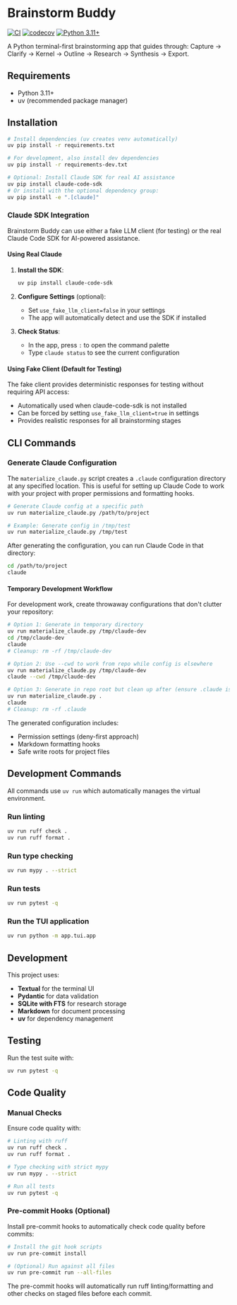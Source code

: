# Brainstorm Buddy

[![CI](https://github.com/jbmiller10/brainstormbuddy/actions/workflows/ci.yml/badge.svg)](https://github.com/jbmiller10/brainstormbuddy/actions/workflows/ci.yml)
[![codecov](https://codecov.io/gh/jbmiller10/brainstormbuddy/branch/main/graph/badge.svg)](https://codecov.io/gh/jbmiller10/brainstormbuddy)
[![Python 3.11+](https://img.shields.io/badge/python-3.11+-blue.svg)](https://www.python.org/downloads/)

A Python terminal-first brainstorming app that guides through: Capture → Clarify → Kernel → Outline → Research → Synthesis → Export.

## Requirements

- Python 3.11+
- uv (recommended package manager)

## Installation

```bash
# Install dependencies (uv creates venv automatically)
uv pip install -r requirements.txt

# For development, also install dev dependencies
uv pip install -r requirements-dev.txt

# Optional: Install Claude SDK for real AI assistance
uv pip install claude-code-sdk
# Or install with the optional dependency group:
uv pip install -e ".[claude]"
```

### Claude SDK Integration

Brainstorm Buddy can use either a fake LLM client (for testing) or the real Claude Code SDK for AI-powered assistance.

#### Using Real Claude

1. **Install the SDK**:
   ```bash
   uv pip install claude-code-sdk
   ```

2. **Configure Settings** (optional):
   - Set `use_fake_llm_client=false` in your settings
   - The app will automatically detect and use the SDK if installed

3. **Check Status**:
   - In the app, press `:` to open the command palette
   - Type `claude status` to see the current configuration

#### Using Fake Client (Default for Testing)

The fake client provides deterministic responses for testing without requiring API access:
- Automatically used when claude-code-sdk is not installed
- Can be forced by setting `use_fake_llm_client=true` in settings
- Provides realistic responses for all brainstorming stages

## CLI Commands

### Generate Claude Configuration

The `materialize_claude.py` script creates a `.claude` configuration directory at any specified location. This is useful for setting up Claude Code to work with your project with proper permissions and formatting hooks.

```bash
# Generate Claude config at a specific path
uv run materialize_claude.py /path/to/project

# Example: Generate config in /tmp/test
uv run materialize_claude.py /tmp/test
```

After generating the configuration, you can run Claude Code in that directory:

```bash
cd /path/to/project
claude
```

#### Temporary Development Workflow

For development work, create throwaway configurations that don't clutter your repository:

```bash
# Option 1: Generate in temporary directory
uv run materialize_claude.py /tmp/claude-dev
cd /tmp/claude-dev
claude
# Cleanup: rm -rf /tmp/claude-dev

# Option 2: Use --cwd to work from repo while config is elsewhere
uv run materialize_claude.py /tmp/claude-dev
claude --cwd /tmp/claude-dev

# Option 3: Generate in repo root but clean up after (ensure .claude is git-ignored)
uv run materialize_claude.py .
claude
# Cleanup: rm -rf .claude
```

The generated configuration includes:
- Permission settings (deny-first approach)
- Markdown formatting hooks
- Safe write roots for project files

## Development Commands

All commands use `uv run` which automatically manages the virtual environment.

### Run linting

```bash
uv run ruff check .
uv run ruff format .
```

### Run type checking

```bash
uv run mypy . --strict
```

### Run tests

```bash
uv run pytest -q
```

### Run the TUI application

```bash
uv run python -m app.tui.app
```

## Development

This project uses:
- **Textual** for the terminal UI
- **Pydantic** for data validation
- **SQLite with FTS** for research storage
- **Markdown** for document processing
- **uv** for dependency management

## Testing

Run the test suite with:

```bash
uv run pytest -q
```

## Code Quality

### Manual Checks

Ensure code quality with:

```bash
# Linting with ruff
uv run ruff check .
uv run ruff format .

# Type checking with strict mypy
uv run mypy . --strict

# Run all tests
uv run pytest -q
```

### Pre-commit Hooks (Optional)

Install pre-commit hooks to automatically check code quality before commits:

```bash
# Install the git hook scripts
uv run pre-commit install

# (Optional) Run against all files
uv run pre-commit run --all-files
```

The pre-commit hooks will automatically run ruff linting/formatting and other checks on staged files before each commit.
